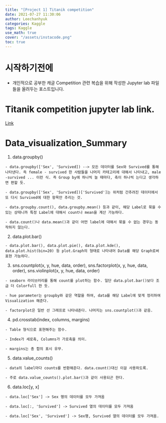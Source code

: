 ```yaml
---
title: "[Project 1] Titanik competition"
date: 2021-07-27 11:30:06
author: Leechanhyuk
categories: Kaggle
tags: Kaggle
use_math: true
cover: "/assets/instacode.png"
toc: true
---
```


# 시작하기전에

  - 개인적으로 공부한 캐글 Competition 관련 복습을 위해 작성한 Jupyter lab 파일들을 올려두는 포스트입니다.

# Titanik competition jupyter lab link.

  [Link](/assets/image/Kaggle/Titanik1.html) 

# Data_visualization_Summary

  1. data.groupby()

    - data.groupby(['Sex', 'Survived]) --> 모든 데이터를 Sex와 Survived를 통해 나타낸다. 즉 female - survived 한 사람들을 나머지 카테고리에 대해서 나타내고, male -survived ... 이런 식. 즉 Group by에 하나씩 늘 때마다, 축이 하나씩 는다고 생각하면 편할 듯.

    - data.groupby(['Sex', 'Survived])['Survived']는 위처럼 간추려진 데이터에서 또 다시 Survived에 대한 항목만 추리는 것.

    - data.groupby.count(), data.groupby.mean() 등과 같이, 해당 Label로 묶을 수 있는 상태니까 특정 Label에 대해서 count나 mean을 계산 가능하다.

    - data.count()나 data.mean()과 같이 어떤 label에 대해서 묶을 수 없는 경우는 동작하지 않는다.

  2. data.plot.bar()

    - data.plot.bar(), data.plot.pie(), data.plot.kde(), data.plot.hist(bin=20) 등 plot.Graph의 형태로 나타내어 Data를 해당 Graph로써 표현 가능하다.

  3. sns.countplot(x, y, hue, data, order), sns.factorplot(x, y, hue, data, order), sns.violinplot(x, y, hue, data, order)

    - seaborn 라이브러리를 통해 count를 plot하는 함수. 일단 data.plot.bar()보다 조금 더 Colorfull 한 듯.

    - hue parameter는 groupby와 같은 역할을 하여, data를 해당 Label에 맞게 정리하여 Visualization 해준다.

    - factorplot은 일반 선 그래프로 나타내준다. 나머지는 sns.countplot()과 같음.

  4. pd.crosstab(index, columns, margins)

    - Table 형식으로 표현해주는 함수.

    - Index가 세로축, Columns가 가로축을 의미.

    - margins는 총 합의 표시 유무.

  5. data.value_counts()

    - data의 label마다 counts를 반환해준다. data.count()대신 이걸 사용하도록.

    - 주로 data.value_counts().plot.bar()과 같이 사용되곤 한다.

  6. data.loc[y, x]

    - data.loc['Sex'] -> Sex 행의 데이터를 모두 가져옴

    - data.loc[:, 'Survived'] -> Survived 열의 데이터를 모두 가져옴

    - data.loc['Sex', 'Survived'] -> Sex행, Survived 열의 데이터를 모두 가져옴. 

   